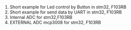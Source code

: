 1. Short example for Led control by Button in stm32, F103RB   
2. Short example for send data by UART in stm32, F103RB   
3. Internal ADC for stm32,F103RB  
4. EXTERNAL ADC mcp3008 for stm32, F103RB 
